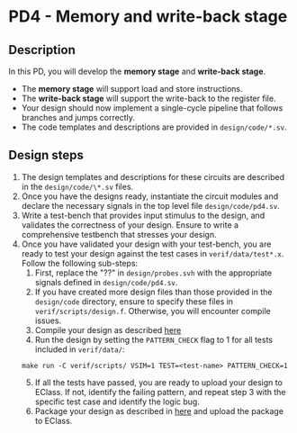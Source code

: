 # PD4 - Memory and write-back stage 

## Description

In this PD, you will develop the **memory stage** and **write-back stage**.
- The **memory stage** will support load and store instructions.
- The **write-back stage** will support the write-back to the register file.
- Your design should now implement a single-cycle pipeline that follows branches and jumps correctly.
- The code templates and descriptions are provided in `design/code/*.sv`.

## Design steps

1. The design templates and descriptions for these circuits are described in the `design/code/\*.sv` files. 
2. Once you have the designs ready, instantiate the circuit modules and declare the necessary signals in the top level file `design/code/pd4.sv`.
3. Write a test-bench that provides input stimulus to the design, and validates the correctness of your design. Ensure to write a comprehensive testbench that stresses your design.
4. Once you have validated your design with your test-bench, you are ready to test your design against the test cases in `verif/data/test*.x`. Follow the following sub-steps:
    1. First, replace the "??" in `design/probes.svh` with the appropriate signals defined in `design/code/pd4.sv`.
    2. If you have created more design files than those provided in the `design/code` directory, ensure to specify these files in `verif/scripts/design.f`. Otherwise, you will encounter compile issues.
    3. Compile your design as described [here](../../../README.md)
    4. Run the design by setting the `PATTERN_CHECK` flag to 1 for all tests included in `verif/data/`: 
    ```
    make run -C verif/scripts/ VSIM=1 TEST=<test-name> PATTERN_CHECK=1
    ```
    5. If all the tests have passed, you are ready to upload your design to EClass. If not, identify the failing pattern, and repeat step 3 with the specific test case and identify the logic bug.
    6. Package your design as described in [here](../../../README.md) and upload the package to EClass.
